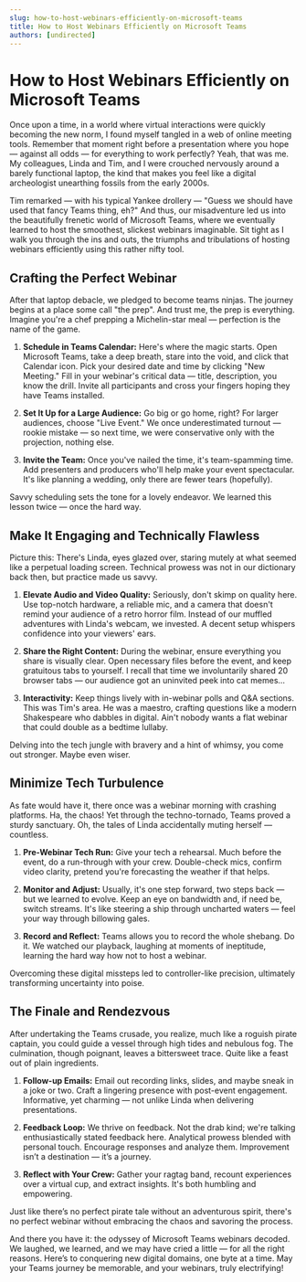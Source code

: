 ```yaml
---
slug: how-to-host-webinars-efficiently-on-microsoft-teams
title: How to Host Webinars Efficiently on Microsoft Teams
authors: [undirected]
---
```



# How to Host Webinars Efficiently on Microsoft Teams

Once upon a time, in a world where virtual interactions were quickly becoming the new norm, I found myself tangled in a web of online meeting tools. Remember that moment right before a presentation where you hope — against all odds — for everything to work perfectly? Yeah, that was me. My colleagues, Linda and Tim, and I were crouched nervously around a barely functional laptop, the kind that makes you feel like a digital archeologist unearthing fossils from the early 2000s. 

Tim remarked — with his typical Yankee drollery — "Guess we should have used that fancy Teams thing, eh?" And thus, our misadventure led us into the beautifully frenetic world of Microsoft Teams, where we eventually learned to host the smoothest, slickest webinars imaginable. Sit tight as I walk you through the ins and outs, the triumphs and tribulations of hosting webinars efficiently using this rather nifty tool.

## Crafting the Perfect Webinar

After that laptop debacle, we pledged to become teams ninjas. The journey begins at a place some call "the prep". And trust me, the prep is everything. Imagine you're a chef prepping a Michelin-star meal — perfection is the name of the game. 

1. **Schedule in Teams Calendar:**
   Here's where the magic starts. Open Microsoft Teams, take a deep breath, stare into the void, and click that Calendar icon. Pick your desired date and time by clicking "New Meeting." Fill in your webinar's critical data — title, description, you know the drill. Invite all participants and cross your fingers hoping they have Teams installed. 

2. **Set It Up for a Large Audience:**
   Go big or go home, right? For larger audiences, choose "Live Event." We once underestimated turnout — rookie mistake — so next time, we were conservative only with the projection, nothing else.

3. **Invite the Team:**
   Once you've nailed the time, it's team-spamming time. Add presenters and producers who'll help make your event spectacular. It's like planning a wedding, only there are fewer tears (hopefully).

Savvy scheduling sets the tone for a lovely endeavor. We learned this lesson twice — once the hard way. 

## Make It Engaging and Technically Flawless

Picture this: There's Linda, eyes glazed over, staring mutely at what seemed like a perpetual loading screen. Technical prowess was not in our dictionary back then, but practice made us savvy.

1. **Elevate Audio and Video Quality:**
   Seriously, don't skimp on quality here. Use top-notch hardware, a reliable mic, and a camera that doesn't remind your audience of a retro horror film. Instead of our muffled adventures with Linda's webcam, we invested. A decent setup whispers confidence into your viewers' ears.

2. **Share the Right Content:**
   During the webinar, ensure everything you share is visually clear. Open necessary files before the event, and keep gratuitous tabs to yourself. I recall that time we involuntarily shared 20 browser tabs — our audience got an uninvited peek into cat memes...

3. **Interactivity:**
   Keep things lively with in-webinar polls and Q&A sections. This was Tim's area. He was a maestro, crafting questions like a modern Shakespeare who dabbles in digital. Ain't nobody wants a flat webinar that could double as a bedtime lullaby.

Delving into the tech jungle with bravery and a hint of whimsy, you come out stronger. Maybe even wiser.

## Minimize Tech Turbulence

As fate would have it, there once was a webinar morning with crashing platforms. Ha, the chaos! Yet through the techno-tornado, Teams proved a sturdy sanctuary. Oh, the tales of Linda accidentally muting herself — countless.

1. **Pre-Webinar Tech Run:**
   Give your tech a rehearsal. Much before the event, do a run-through with your crew. Double-check mics, confirm video clarity, pretend you're forecasting the weather if that helps.

2. **Monitor and Adjust:**
   Usually, it's one step forward, two steps back — but we learned to evolve. Keep an eye on bandwidth and, if need be, switch streams. It's like steering a ship through uncharted waters — feel your way through billowing gales.

3. **Record and Reflect:**
   Teams allows you to record the whole shebang. Do it. We watched our playback, laughing at moments of ineptitude, learning the hard way how not to host a webinar.

Overcoming these digital missteps led to controller-like precision, ultimately transforming uncertainty into poise.

## The Finale and Rendezvous

After undertaking the Teams crusade, you realize, much like a roguish pirate captain, you could guide a vessel through high tides and nebulous fog. The culmination, though poignant, leaves a bittersweet trace. Quite like a feast out of plain ingredients. 

1. **Follow-up Emails:**
   Email out recording links, slides, and maybe sneak in a joke or two. Craft a lingering presence with post-event engagement. Informative, yet charming — not unlike Linda when delivering presentations.

2. **Feedback Loop:**
   We thrive on feedback. Not the drab kind; we're talking enthusiastically stated feedback here. Analytical prowess blended with personal touch. Encourage responses and analyze them. Improvement isn’t a destination — it’s a journey.

3. **Reflect with Your Crew:**
   Gather your ragtag band, recount experiences over a virtual cup, and extract insights. It's both humbling and empowering.

Just like there’s no perfect pirate tale without an adventurous spirit, there's no perfect webinar without embracing the chaos and savoring the process.

And there you have it: the odyssey of Microsoft Teams webinars decoded. We laughed, we learned, and we may have cried a little — for all the right reasons. Here’s to conquering new digital domains, one byte at a time. May your Teams journey be memorable, and your webinars, truly electrifying!